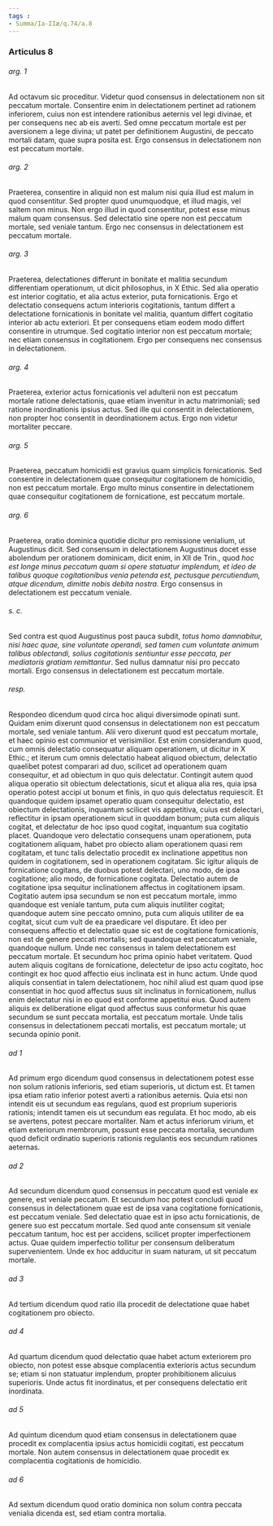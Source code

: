 ```yaml
---
tags : 
- Summa/Ia-IIæ/q.74/a.8
---
```


### Articulus 8

###### arg. 1
Ad octavum sic proceditur. Videtur quod consensus in delectationem non sit peccatum mortale. Consentire enim in delectationem pertinet ad rationem inferiorem, cuius non est intendere rationibus aeternis vel legi divinae, et per consequens nec ab eis averti. Sed omne peccatum mortale est per aversionem a lege divina; ut patet per definitionem Augustini, de peccato mortali datam, quae supra posita est. Ergo consensus in delectationem non est peccatum mortale.

###### arg. 2
Praeterea, consentire in aliquid non est malum nisi quia illud est malum in quod consentitur. Sed propter quod unumquodque, et illud magis, vel saltem non minus. Non ergo illud in quod consentitur, potest esse minus malum quam consensus. Sed delectatio sine opere non est peccatum mortale, sed veniale tantum. Ergo nec consensus in delectationem est peccatum mortale.

###### arg. 3
Praeterea, delectationes differunt in bonitate et malitia secundum differentiam operationum, ut dicit philosophus, in X Ethic. Sed alia operatio est interior cogitatio, et alia actus exterior, puta fornicationis. Ergo et delectatio consequens actum interioris cogitationis, tantum differt a delectatione fornicationis in bonitate vel malitia, quantum differt cogitatio interior ab actu exteriori. Et per consequens etiam eodem modo differt consentire in utrumque. Sed cogitatio interior non est peccatum mortale; nec etiam consensus in cogitationem. Ergo per consequens nec consensus in delectationem.

###### arg. 4
Praeterea, exterior actus fornicationis vel adulterii non est peccatum mortale ratione delectationis, quae etiam invenitur in actu matrimoniali; sed ratione inordinationis ipsius actus. Sed ille qui consentit in delectationem, non propter hoc consentit in deordinationem actus. Ergo non videtur mortaliter peccare.

###### arg. 5
Praeterea, peccatum homicidii est gravius quam simplicis fornicationis. Sed consentire in delectationem quae consequitur cogitationem de homicidio, non est peccatum mortale. Ergo multo minus consentire in delectationem quae consequitur cogitationem de fornicatione, est peccatum mortale.

###### arg. 6
Praeterea, oratio dominica quotidie dicitur pro remissione venialium, ut Augustinus dicit. Sed consensum in delectationem Augustinus docet esse abolendum per orationem dominicam, dicit enim, in XII de Trin., quod *hoc est longe minus peccatum quam si opere statuatur implendum, et ideo de talibus quoque cogitationibus venia petenda est, pectusque percutiendum, atque dicendum, dimitte nobis debita nostra*. Ergo consensus in delectationem est peccatum veniale.

###### s. c.
Sed contra est quod Augustinus post pauca subdit, *totus homo damnabitur, nisi haec quae, sine voluntate operandi, sed tamen cum voluntate animum talibus oblectandi, solius cogitationis sentiuntur esse peccata, per mediatoris gratiam remittantur*. Sed nullus damnatur nisi pro peccato mortali. Ergo consensus in delectationem est peccatum mortale.

###### resp.
Respondeo dicendum quod circa hoc aliqui diversimode opinati sunt. Quidam enim dixerunt quod consensus in delectationem non est peccatum mortale, sed veniale tantum. Alii vero dixerunt quod est peccatum mortale, et haec opinio est communior et verisimilior. Est enim considerandum quod, cum omnis delectatio consequatur aliquam operationem, ut dicitur in X Ethic.; et iterum cum omnis delectatio habeat aliquod obiectum, delectatio quaelibet potest comparari ad duo, scilicet ad operationem quam consequitur, et ad obiectum in quo quis delectatur. Contingit autem quod aliqua operatio sit obiectum delectationis, sicut et aliqua alia res, quia ipsa operatio potest accipi ut bonum et finis, in quo quis delectatus requiescit. Et quandoque quidem ipsamet operatio quam consequitur delectatio, est obiectum delectationis, inquantum scilicet vis appetitiva, cuius est delectari, reflectitur in ipsam operationem sicut in quoddam bonum; puta cum aliquis cogitat, et delectatur de hoc ipso quod cogitat, inquantum sua cogitatio placet. Quandoque vero delectatio consequens unam operationem, puta cogitationem aliquam, habet pro obiecto aliam operationem quasi rem cogitatam, et tunc talis delectatio procedit ex inclinatione appetitus non quidem in cogitationem, sed in operationem cogitatam. Sic igitur aliquis de fornicatione cogitans, de duobus potest delectari, uno modo, de ipsa cogitatione; alio modo, de fornicatione cogitata. Delectatio autem de cogitatione ipsa sequitur inclinationem affectus in cogitationem ipsam. Cogitatio autem ipsa secundum se non est peccatum mortale, immo quandoque est veniale tantum, puta cum aliquis inutiliter cogitat; quandoque autem sine peccato omnino, puta cum aliquis utiliter de ea cogitat, sicut cum vult de ea praedicare vel disputare. Et ideo per consequens affectio et delectatio quae sic est de cogitatione fornicationis, non est de genere peccati mortalis; sed quandoque est peccatum veniale, quandoque nullum. Unde nec consensus in talem delectationem est peccatum mortale. Et secundum hoc prima opinio habet veritatem. Quod autem aliquis cogitans de fornicatione, delectetur de ipso actu cogitato, hoc contingit ex hoc quod affectio eius inclinata est in hunc actum. Unde quod aliquis consentiat in talem delectationem, hoc nihil aliud est quam quod ipse consentiat in hoc quod affectus suus sit inclinatus in fornicationem, nullus enim delectatur nisi in eo quod est conforme appetitui eius. Quod autem aliquis ex deliberatione eligat quod affectus suus conformetur his quae secundum se sunt peccata mortalia, est peccatum mortale. Unde talis consensus in delectationem peccati mortalis, est peccatum mortale; ut secunda opinio ponit.

###### ad 1
Ad primum ergo dicendum quod consensus in delectationem potest esse non solum rationis inferioris, sed etiam superioris, ut dictum est. Et tamen ipsa etiam ratio inferior potest averti a rationibus aeternis. Quia etsi non intendit eis ut secundum eas regulans, quod est proprium superioris rationis; intendit tamen eis ut secundum eas regulata. Et hoc modo, ab eis se avertens, potest peccare mortaliter. Nam et actus inferiorum virium, et etiam exteriorum membrorum, possunt esse peccata mortalia, secundum quod deficit ordinatio superioris rationis regulantis eos secundum rationes aeternas.

###### ad 2
Ad secundum dicendum quod consensus in peccatum quod est veniale ex genere, est veniale peccatum. Et secundum hoc potest concludi quod consensus in delectationem quae est de ipsa vana cogitatione fornicationis, est peccatum veniale. Sed delectatio quae est in ipso actu fornicationis, de genere suo est peccatum mortale. Sed quod ante consensum sit veniale peccatum tantum, hoc est per accidens, scilicet propter imperfectionem actus. Quae quidem imperfectio tollitur per consensum deliberatum supervenientem. Unde ex hoc adducitur in suam naturam, ut sit peccatum mortale.

###### ad 3
Ad tertium dicendum quod ratio illa procedit de delectatione quae habet cogitationem pro obiecto.

###### ad 4
Ad quartum dicendum quod delectatio quae habet actum exteriorem pro obiecto, non potest esse absque complacentia exterioris actus secundum se; etiam si non statuatur implendum, propter prohibitionem alicuius superioris. Unde actus fit inordinatus, et per consequens delectatio erit inordinata.

###### ad 5
Ad quintum dicendum quod etiam consensus in delectationem quae procedit ex complacentia ipsius actus homicidii cogitati, est peccatum mortale. Non autem consensus in delectationem quae procedit ex complacentia cogitationis de homicidio.

###### ad 6
Ad sextum dicendum quod oratio dominica non solum contra peccata venialia dicenda est, sed etiam contra mortalia.

